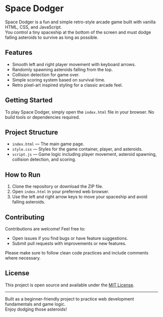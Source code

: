 # Space Dodger

Space Dodger is a fun and simple retro-style arcade game built with vanilla HTML, CSS, and JavaScript.  
You control a tiny spaceship at the bottom of the screen and must dodge falling asteroids to survive as long as possible.

## Features

- Smooth left and right player movement with keyboard arrows.
- Randomly spawning asteroids falling from the top.
- Collision detection for game over.
- Simple scoring system based on survival time.
- Retro pixel-art inspired styling for a classic arcade feel.

## Getting Started

To play Space Dodger, simply open the `index.html` file in your browser. No build tools or dependencies required.

## Project Structure

- `index.html` — The main game page.
- `style.css` — Styles for the game container, player, and asteroids.
- `script.js` — Game logic including player movement, asteroid spawning, collision detection, and scoring.

## How to Run

1. Clone the repository or download the ZIP file.
2. Open `index.html` in your preferred web browser.
3. Use the left and right arrow keys to move your spaceship and avoid falling asteroids.

## Contributing

Contributions are welcome! Feel free to:

- Open issues if you find bugs or have feature suggestions.
- Submit pull requests with improvements or new features.

Please make sure to follow clean code practices and include comments where necessary.

## License

This project is open source and available under the [MIT License](LICENSE).

---

Built as a beginner-friendly project to practice web development fundamentals and game logic.  
Enjoy dodging those asteroids!
